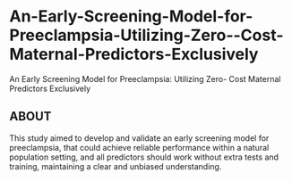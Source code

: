 # An-Early-Screening-Model-for-Preeclampsia-Utilizing-Zero--Cost-Maternal-Predictors-Exclusively
An Early Screening Model for Preeclampsia: Utilizing Zero- Cost Maternal Predictors Exclusively
## ABOUT
This study aimed to develop and validate an early screening model for preeclampsia, that could achieve reliable performance within a natural population setting, and all predictors should work without extra tests and training, maintaining a clear and unbiased understanding.
